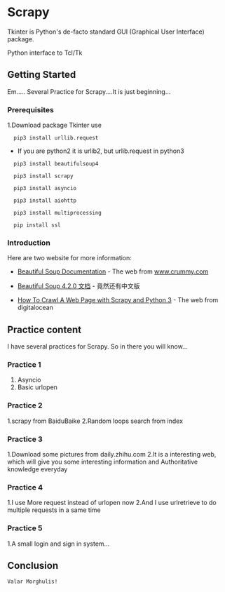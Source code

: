 # Scrapy
Tkinter is Python's de-facto standard GUI (Graphical User Interface) package.

Python interface to Tcl/Tk

## Getting Started
Em.....
Several Practice for Scrapy....It is just beginning...

### Prerequisites 
1.Download package Tkinter use 
```
  pip3 install urllib.request
```
* If you are python2 it is urlib2, but urlib.request in python3
```
  pip3 install beautifulsoup4
```
```
  pip3 install scrapy
```
```
  pip3 install asyncio
```
```
  pip3 install aiohttp
```
```
  pip3 install multiprocessing
```
```
  pip install ssl
```

### Introduction
Here are two website for more information:

* [Beautiful Soup Documentation](https://www.crummy.com/software/BeautifulSoup/bs4/doc/) - The web from www.crummy.com

* [Beautiful Soup 4.2.0 文档](https://www.crummy.com/software/BeautifulSoup/bs4/doc.zh/) - 竟然还有中文版

* [How To Crawl A Web Page with Scrapy and Python 3](www.crummy.comhttps://www.digitalocean.com/community/tutorials/how-to-crawl-a-web-page-with-scrapy-and-python-3) - The web from digitalocean
 
 ## Practice content
 I have several practices for Scrapy. So in there you will know...
 
 ### Practice 1
  1. Asyncio
  2. Basic urlopen
 
 
 ### Practice 2
  1.scrapy from BaiduBaike
  2.Random loops search from index 
  
 
 ### Practice 3
  1.Download some pictures from daily.zhihu.com
  2.It is a interesting web, which will give you some interesting information and Authoritative knowledge everyday 
  
 ### Practice 4
  1.I use More request instead of urlopen now
  2.And I use urlretrieve to do multiple requests in a same time
 
 
 ### Practice 5
  1.A small login and sign in system...
 
 
  ## Conclusion
  ```
Valar Morghulis!
  ```
